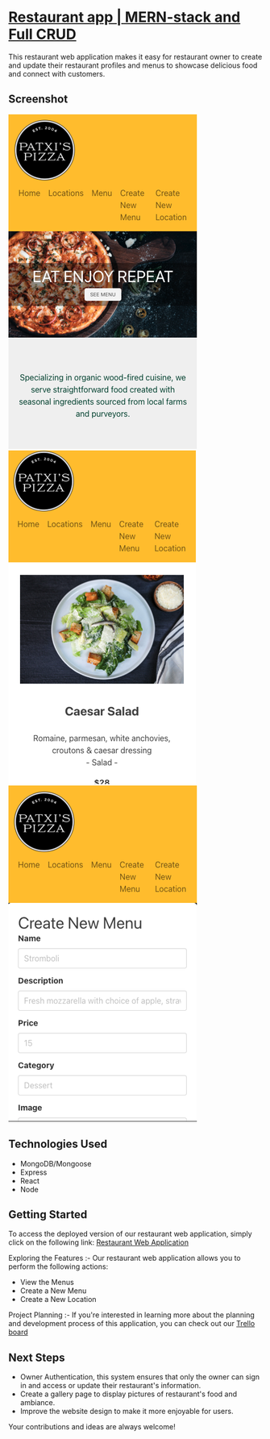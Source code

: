 # [Restaurant app | MERN-stack and Full CRUD](https://651261237a23ae0008a84474--rainbow-hotteok-68b1d6.netlify.app/home)
This restaurant web application makes it easy for restaurant owner to create and update their restaurant profiles and menus to showcase delicious food and connect with customers.

## Screenshot
<img src="public/assets/images/restaurant-1.png" alt="restaurant-1" width="374" height="664">
<img src="public/assets/images/restaurant-2.png" alt="restaurant-2" width="372" height="662">
<img src="public/assets/images/restaurant-3.png" alt="restaurant-3" width="374" height="667">

## Technologies Used
- MongoDB/Mongoose
- Express
- React
- Node

## Getting Started
To access the deployed version of our restaurant web application, simply click on the following link: [Restaurant Web Application](https://651261237a23ae0008a84474--rainbow-hotteok-68b1d6.netlify.app/home)

Exploring the Features :-
Our restaurant web application allows you to perform the following actions:
- View the Menus
- Create a New Menu
- Create a New Location

Project Planning :-
If you're interested in learning more about the planning and development process of this application, you can check out our [Trello board](https://trello.com/b/EFES3mM3/restaurant-project-3)

## Next Steps
- Owner Authentication, this system ensures that only the owner can sign in and access or update their restaurant's information.
- Create a gallery page to display pictures of restaurant's food and ambiance.
- Improve the website design to make it more enjoyable for users.

Your contributions and ideas are always welcome!
